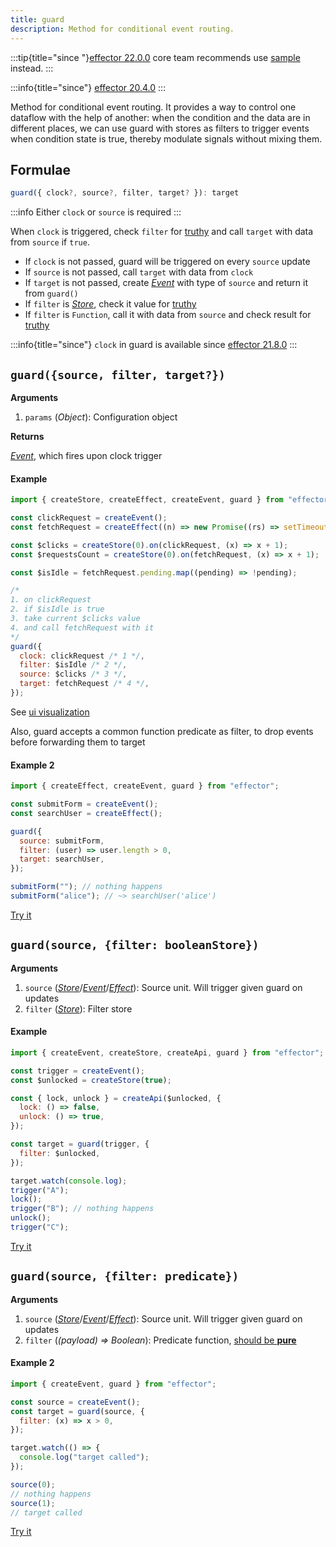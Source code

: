 ```yaml
---
title: guard
description: Method for conditional event routing.
---
```


:::tip{title="since "}[effector 22.0.0](https://changelog.effector.dev/#effector-22-0-0)
core team recommends use [sample](/en/api/effector/sample) instead.
:::

:::info{title="since"}
[effector 20.4.0](https://changelog.effector.dev/#effector-20-4-0)
:::

Method for conditional event routing.
It provides a way to control one dataflow with the help of another: when the condition and the data are in different places, we can use guard with stores as filters to trigger events when condition state is true, thereby modulate signals without mixing them.

## Formulae

```ts
guard({ clock?, source?, filter, target? }): target
```

:::info
Either `clock` or `source` is required
:::

When `clock` is triggered, check `filter` for [truthy] and call `target` with data from `source` if `true`.

- If `clock` is not passed, guard will be triggered on every `source` update
- If `source` is not passed, call `target` with data from `clock`
- If `target` is not passed, create [_Event_](/en/api/effector/Event) with type of `source` and return it from `guard()`
- If `filter` is [_Store_](/en/api/effector/Store), check it value for [truthy]
- If `filter` is `Function`, call it with data from `source` and check result for [truthy]

[truthy]: https://developer.mozilla.org/en-US/docs/Glossary/Truthy

:::info{title="since"}
`clock` in guard is available since [effector 21.8.0](https://changelog.effector.dev/#effector-21-8-0)
:::

## `guard({source, filter, target?})`

**Arguments**

1. `params` (_Object_): Configuration object

**Returns**

[_Event_](/en/api/effector/Event), which fires upon clock trigger

#### Example

```js
import { createStore, createEffect, createEvent, guard } from "effector";

const clickRequest = createEvent();
const fetchRequest = createEffect((n) => new Promise((rs) => setTimeout(rs, 2500, n)));

const $clicks = createStore(0).on(clickRequest, (x) => x + 1);
const $requestsCount = createStore(0).on(fetchRequest, (x) => x + 1);

const $isIdle = fetchRequest.pending.map((pending) => !pending);

/*
1. on clickRequest
2. if $isIdle is true
3. take current $clicks value
4. and call fetchRequest with it
*/
guard({
  clock: clickRequest /* 1 */,
  filter: $isIdle /* 2 */,
  source: $clicks /* 3 */,
  target: fetchRequest /* 4 */,
});
```

See [ui visualization](https://share.effector.dev/zLB4NwNV)

Also, guard accepts a common function predicate as filter, to drop events before forwarding them to target

#### Example 2

```js
import { createEffect, createEvent, guard } from "effector";

const submitForm = createEvent();
const searchUser = createEffect();

guard({
  source: submitForm,
  filter: (user) => user.length > 0,
  target: searchUser,
});

submitForm(""); // nothing happens
submitForm("alice"); // ~> searchUser('alice')
```

[Try it](https://share.effector.dev/84j97tZ7)

## `guard(source, {filter: booleanStore})`

**Arguments**

1. `source` ([_Store_](/en/api/effector/Store)/[_Event_](/en/api/effector/Event)/[_Effect_](/en/api/effector/Effect)): Source unit. Will trigger given guard on updates
1. `filter` ([_Store_](/en/api/effector/Store)): Filter store

#### Example

```js
import { createEvent, createStore, createApi, guard } from "effector";

const trigger = createEvent();
const $unlocked = createStore(true);

const { lock, unlock } = createApi($unlocked, {
  lock: () => false,
  unlock: () => true,
});

const target = guard(trigger, {
  filter: $unlocked,
});

target.watch(console.log);
trigger("A");
lock();
trigger("B"); // nothing happens
unlock();
trigger("C");
```

[Try it](https://share.effector.dev/6bqOCO4y)

## `guard(source, {filter: predicate})`

**Arguments**

1. `source` ([_Store_](/en/api/effector/Store)/[_Event_](/en/api/effector/Event)/[_Effect_](/en/api/effector/Effect)): Source unit. Will trigger given guard on updates
2. `filter` (_(payload) => Boolean_): Predicate function, [should be **pure**](/en/explanation/glossary#purity)

#### Example 2

```js
import { createEvent, guard } from "effector";

const source = createEvent();
const target = guard(source, {
  filter: (x) => x > 0,
});

target.watch(() => {
  console.log("target called");
});

source(0);
// nothing happens
source(1);
// target called
```

[Try it](https://share.effector.dev/ethzpd8Y)
